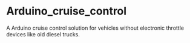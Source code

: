 # Arduino_cruise_control
A Arduino cruise control solution for vehicles without electronic throttle devices like old diesel trucks.
